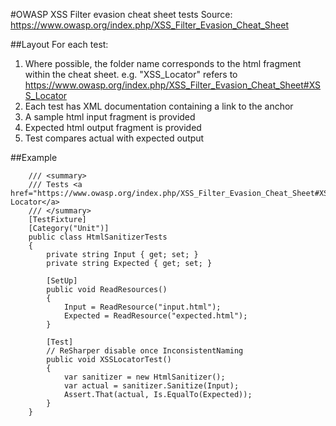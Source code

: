 #OWASP XSS Filter evasion cheat sheet tests
Source: https://www.owasp.org/index.php/XSS_Filter_Evasion_Cheat_Sheet

##Layout
For each test:

1. Where possible, the folder name corresponds to the html fragment within the cheat sheet. e.g. "XSS_Locator" refers to https://www.owasp.org/index.php/XSS_Filter_Evasion_Cheat_Sheet#XSS_Locator
2. Each test has XML documentation containing a link to the anchor
2. A sample html input fragment is provided
3. Expected html output fragment is provided
4. Test compares actual with expected output

##Example

```
    /// <summary>
    /// Tests <a href="https://www.owasp.org/index.php/XSS_Filter_Evasion_Cheat_Sheet#XSS_Locator">XSS Locator</a>
    /// </summary>
    [TestFixture]
    [Category("Unit")]
    public class HtmlSanitizerTests
    {
        private string Input { get; set; }
        private string Expected { get; set; }

        [SetUp]
        public void ReadResources()
        {
            Input = ReadResource("input.html");
            Expected = ReadResource("expected.html");
        }

        [Test]
        // ReSharper disable once InconsistentNaming
        public void XSSLocatorTest()
        {
            var sanitizer = new HtmlSanitizer();
            var actual = sanitizer.Sanitize(Input);
            Assert.That(actual, Is.EqualTo(Expected));
        }
    }
```
